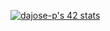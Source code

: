 <a href="https://github.com/oakoudad/badge42"><img src="https://badge.mediaplus.ma/binary/dajose-p?1337Badge=off&UM6P=off" alt="dajose-p's 42 stats" /></a>
